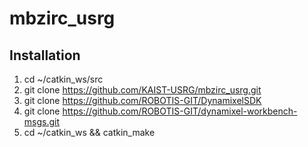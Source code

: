 # mbzirc_usrg

## Installation
1. cd ~/catkin_ws/src
2. git clone https://github.com/KAIST-USRG/mbzirc_usrg.git
3. git clone https://github.com/ROBOTIS-GIT/DynamixelSDK
4. git clone https://github.com/ROBOTIS-GIT/dynamixel-workbench-msgs.git
5. cd ~/catkin_ws && catkin_make
